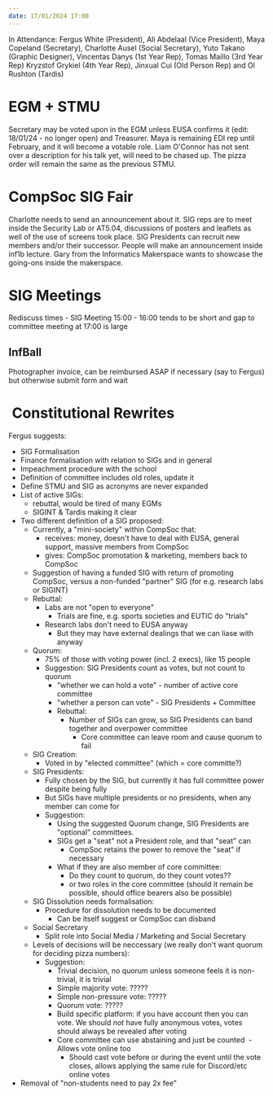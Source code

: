 ```yaml
---
date: 17/01/2024 17:00
---
```


In Attendance: Fergus White (President), Ali Abdelaal (Vice President), Maya Copeland (Secretary), Charlotte Ausel (Social Secretary), Yuto Takano (Graphic Designer), Vincentas Danys (1st Year Rep), Tomas Maillo (3rd Year Rep) Kryzstof Grykiel (4th Year Rep), Jinxual Cui (Old Person Rep) and Ol Rushton (Tardis)

# EGM + STMU

Secretary may be voted upon in the EGM unless EUSA confirms it (edit: 18/01/24 - no longer open) and Treasurer. Maya is remaining EDI rep until February, and it will become a votable role. Liam O'Connor has not sent over a description for his talk yet, will need to be chased up. The pizza order will remain the same as the previous STMU.

# CompSoc SIG Fair

Charlotte needs to send an announcement about it. SIG reps are to meet inside the Security Lab or AT5.04, discussions of posters and leaflets as well of the use of screens took place. SIG Presidents can recruit new members and/or their successor. People will make an announcement inside inf1b lecture. Gary from the Informatics Makerspace wants to showcase the going-ons inside the makerspace.

# SIG Meetings

Rediscuss times - SIG Meeting 15:00 - 16:00 tends to be short and gap to committee meeting at 17:00 is large

## InfBall

Photographer invoice, can be reimbursed ASAP if necessary (say to Fergus) but otherwise submit form and wait

#  Constitutional Rewrites

Fergus suggests:

- SIG Formalisation
- Finance formalisation with relation to SIGs and in general
- Impeachment procedure with the school
- Definition of committee includes old roles, update it
- Define STMU and SIG as acronyms are never expanded
- List of active SIGs:
  - rebuttal, would be tired of many EGMs
  - SIGINT & Tardis making it clear
- Two different definition of a SIG proposed:
  - Currently, a "mini-society" within CompSoc that:
    - receives: money, doesn't have to deal with EUSA, general support, massive members from CompSoc
    - gives: CompSoc promotation & marketing, members back to CompSoc
  - Suggestion of having a funded SIG with return of promoting CompSoc, versus a non-funded "partner" SIG (for e.g. research labs or SIGINT)
  - Rebuttal:
    - Labs are not "open to everyone"
      - Trials are fine, e.g. sports societies and EUTIC do "trials"
    - Research labs don't need to EUSA anyway
      - But they may have external dealings that we can liase with anyway
  - Quorum:
    - 75% of those with voting power (incl. 2 execs), like 15 people
    - Suggestion: SIG Presidents count as votes, but not count to quorum
      - "whether we can hold a vote" - number of active core committee
      - "whether a person can vote" - SIG Presidents + Committee
      - Rebuttal:
        - Number of SIGs can grow, so SIG Presidents can band together and overpower committee
          - Core committee can leave room and cause quorum to fail
  - SIG Creation:
    - Voted in by "elected committee" (which = core committe?)
  - SIG Presidents:
    - Fully chosen by the SIG, but currently it has full committee power despite being fully
    - But SIGs have multiple presidents or no presidents, when any member can come for
    - Suggestion:
      - Using the suggested Quorum change, SIG Presidents are "optional" committees.
      - SIGs get a "seat" not a President role, and that "seat" can
        - CompSoc retains the power to remove the "seat" if necessary
      - What if they are also member of core committee:
        - Do they count to quorum, do they count votes??
        - or two roles in the core committee (should it remain be possible, should office bearers also be possible)
  - SIG Dissolution needs formalisation:
    - Procedure for dissolution needs to be documented
      - Can be itself suggest or CompSoc can disband
  - Social Secretary
    - Split role into Social Media / Marketing and Social Secretary
  - Levels of decisions will be neccessary (we really don't want quorum for deciding pizza numbers):
    - Suggestion:
      - Trivial decision, no quorum unless someone feels it is non-trivial, it is trivial
      - Simple majority vote: ?????
      - Simple non-pressure vote: ?????
      - Quorum vote: ?????
      - Build specific platform: if you have account then you can vote. We should _not_ have fully anonymous votes, votes should always be revealed after voting
      - Core committee can use abstaining and just be counted
         - Allows vote online too
        - Should cast vote before or during the event until the vote closes, allows applying the same rule for Discord/etc online votes
- Removal of "non-students need to pay 2x fee"
